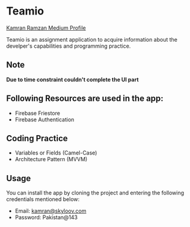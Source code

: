# Teamio

[Kamran Ramzan Medium Profile](https://medium.com/@kamranramzan098)

Teamio is an assignment application to acquire information about the develper's capabilities and programming practice. 

## Note
**Due to time constraint couldn't complete the UI part**
## Following Resources are used in the app:
- Firebase Friestore
- Firebase Authentication

## Coding Practice
- Variables or Fields (Camel-Case)
- Architecture Pattern (MVVM)

## Usage
You can install the app by cloning the project and entering the following credentials mentioned below:

- Email: kamran@skyloov.com
- Password: Pakistan@143
